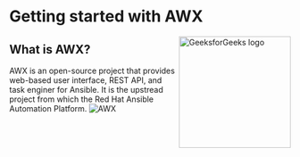 # Getting started with AWX

<img src="https://github.com/user-attachments/assets/a6932193-b997-46ac-8339-e75d89168f19" alt="GeeksforGeeks logo" align="right" width="200">


## What is AWX?
AWX is an open-source project that provides web-based user interface, REST API, and task enginer for Ansible. 
It is the upstread project from which the Red Hat Ansible Automation Platform. 
![AWX](https://github.com/user-attachments/assets/e4591992-ca0a-4e5a-bc44-4086438b47b5)<svg version="1.1" id="Layer_1" xmlns="http://www.w3.org/2000/svg" xmlns:xlink="http://www.w3.org/1999/xlink" x="0px" y="0px"
	 viewBox="0 0 547.21 389.47" style="enable-background:new 0 0 547.21 389.47;" xml:space="preserve">
<style type="text/css">
	.st0{display:none;}
	.st1{display:inline;fill:#FAEDA1;}
	.st2{display:inline;fill:#5D2815;}
	.st3{fill:#FAEDA1;}
	.st4{fill:#5D2815;}
	.st5{fill:#2D8CCE;}
	.st6{fill:#794532;}
	.st7{fill:#026DAE;}
	.st8{fill:#FF4B4B;}
	.st9{fill:#ABDBF7;}
	.st10{fill:#CB2D2F;}
	.st11{fill:#FCA2A3;}
	.st12{fill:none;stroke:#5D2815;stroke-width:5;stroke-miterlimit:10;}
	.st13{fill:#FFFFFF;}
	.st14{fill:#A4CE39;}
</style>
<g class="st0">
	<polygon class="st1" points="176.12,377 130.18,303.5 176.12,230 249.79,230 295.72,303.5 249.79,377 	"/>
	<path class="st2" d="M248.95,231.5l45,72l-45,72h-72l-45-72l45-72H248.95 M250.62,228.5h-1.66h-72h-1.66l-0.88,1.41l-45,72
		l-0.99,1.59l0.99,1.59l45,72l0.88,1.41h1.66h72h1.66l0.88-1.41l45-72l0.99-1.59l-0.99-1.59l-45-72L250.62,228.5L250.62,228.5z"/>
</g>
<g>
	<polygon class="st3" points="416.57,378 370.01,303.5 416.57,229 491.34,229 537.9,303.5 491.34,378 	"/>
	<path class="st4" d="M489.95,231.5l45,72l-45,72h-72l-45-72l45-72H489.95 M492.73,226.5h-2.77h-72h-2.77l-1.47,2.35l-45,72
		l-1.66,2.65l1.66,2.65l45,72l1.47,2.35h2.77h72h2.77l1.47-2.35l45-72l1.66-2.65l-1.66-2.65l-45-72L492.73,226.5L492.73,226.5z"/>
</g>
<g>
	<polygon class="st3" points="416.57,231 370.01,156.5 416.57,82 491.34,82 537.9,156.5 491.34,231 	"/>
	<path class="st4" d="M489.95,84.5l45,72l-45,72h-72l-45-72l45-72H489.95 M492.73,79.5h-2.77h-72h-2.77l-1.47,2.35l-45,72
		l-1.66,2.65l1.66,2.65l45,72l1.47,2.35h2.77h72h2.77l1.47-2.35l45-72l1.66-2.65l-1.66-2.65l-45-72L492.73,79.5L492.73,79.5z"/>
</g>
<g class="st0">
	<polygon class="st1" points="57.12,451 11.18,377.5 57.12,304 130.79,304 176.72,377.5 130.79,451 	"/>
	<path class="st2" d="M129.95,305.5l45,72l-45,72h-72l-45-72l45-72H129.95 M131.62,302.5h-1.66h-72h-1.66l-0.88,1.41l-45,72
		l-0.99,1.59l0.99,1.59l45,72l0.88,1.41h1.66h72h1.66l0.88-1.41l45-72l0.99-1.59l-0.99-1.59l-45-72L131.62,302.5L131.62,302.5z"/>
</g>
<g>
	<polygon class="st3" points="176.57,231 130.01,156.5 176.57,82 251.34,82 297.9,156.5 251.34,231 	"/>
	<path class="st4" d="M249.95,84.5l45,72l-45,72h-72l-45-72l45-72H249.95 M252.73,79.5h-2.77h-72h-2.77l-1.47,2.35l-45,72
		l-1.66,2.65l1.66,2.65l45,72l1.47,2.35h2.77h72h2.77l1.47-2.35l45-72l1.66-2.65l-1.66-2.65l-45-72L252.73,79.5L252.73,79.5z"/>
</g>
<g>
	<polygon class="st3" points="56.57,158 10.01,83.5 56.57,9 131.34,9 177.9,83.5 131.34,158 	"/>
	<path class="st4" d="M129.95,11.5l45,72l-45,72h-72l-45-72l45-72H129.95 M132.73,6.5h-2.77h-72h-2.77l-1.47,2.35l-45,72L7.06,83.5
		l1.66,2.65l45,72l1.47,2.35h2.77h72h2.77l1.47-2.35l45-72l1.66-2.65l-1.66-2.65l-45-72L132.73,6.5L132.73,6.5z"/>
</g>
<rect x="250.95" y="320.5" class="st4" width="40" height="55"/>
<path class="st5" d="M430.45,341h-320c-8.25,0-15-6.75-15-15V136c0-8.25,6.75-15,15-15h320c8.25,0,15,6.75,15,15v190
	C445.45,334.25,438.7,341,430.45,341z"/>
<path class="st4" d="M318.45,384h-95c-4.12,0-7.5-3.38-7.5-7.5l0,0c0-4.12,3.38-7.5,7.5-7.5h95c4.12,0,7.5,3.38,7.5,7.5l0,0
	C325.95,380.62,322.58,384,318.45,384z"/>
<rect x="280.95" y="320.02" class="st6" width="10" height="49"/>
<path class="st7" d="M95.95,272.5v54l349,1v-6c0,0-132-4-242-13S95.95,272.5,95.95,272.5z"/>
<path class="st8" d="M445.45,326c0,8.25-6.75,15-15,15h-320c-8.25,0-15-6.75-15-15"/>
<path class="st9" d="M444.95,185.5v-54c-5.99-10-13.99-9-29.99-9c-46.86,0-97.14-0.87-144-1c-45.41-0.13-90.59,0.13-136,0
	c-13-0.04-34,0-39.01,9c0,2,0,4,0,6c0,0,132,4,242,13S444.95,185.5,444.95,185.5z"/>
<polygon class="st10" points="95.77,325.95 146.66,325.95 154.83,339.66 107.77,339.95 98.77,334.95 "/>
<polygon class="st11" points="445.53,326.13 385.32,326.13 394.58,340.84 433.54,341.11 441.98,335.66 "/>
<path class="st12" d="M430.45,341h-320c-8.25,0-15-6.75-15-15V136c0-8.25,6.75-15,15-15h320c8.25,0,15,6.75,15,15v190
	C445.45,334.25,438.7,341,430.45,341z"/>
<g>
	<path class="st13" d="M207.93,188.72h24.16l8.7,46.08l12.73-46.08h24.07l12.76,46.02l8.71-46.02h24.04l-18.15,82.32h-24.94
		l-14.44-51.83l-14.38,51.83h-24.95L207.93,188.72z"/>
	<path class="st13" d="M325.79,188.72h28.02l14.57,25.32l14.18-25.32h27.74l-25.62,39.87l28.04,42.45h-28.58l-16.26-26.45
		l-16.26,26.45h-28.41l28.4-42.9L325.79,188.72z"/>
</g>
<g>
	<path class="st13" d="M187.02,257.45h-28.88l-4.01,13.59h-25.97l30.94-82.32h27.75l30.93,82.32h-26.64L187.02,257.45z
		 M181.74,239.65l-9.09-29.59l-8.99,29.59H181.74z"/>
</g>
<g>
	<circle class="st14" cx="490.45" cy="83" r="11"/>
	<path class="st4" d="M490.45,74.5c4.69,0,8.5,3.81,8.5,8.5s-3.81,8.5-8.5,8.5s-8.5-3.81-8.5-8.5S485.77,74.5,490.45,74.5
		 M490.45,69.5c-7.46,0-13.5,6.04-13.5,13.5s6.04,13.5,13.5,13.5s13.5-6.04,13.5-13.5S497.91,69.5,490.45,69.5L490.45,69.5z"/>
</g>
<g>
	<circle class="st14" cx="57.45" cy="157" r="11"/>
	<path class="st4" d="M57.45,148.5c4.69,0,8.5,3.81,8.5,8.5s-3.81,8.5-8.5,8.5s-8.5-3.81-8.5-8.5S52.77,148.5,57.45,148.5
		 M57.45,143.5c-7.46,0-13.5,6.04-13.5,13.5s6.04,13.5,13.5,13.5s13.5-6.04,13.5-13.5S64.91,143.5,57.45,143.5L57.45,143.5z"/>
</g>
<g>
	<circle class="st8" cx="491.45" cy="231" r="11"/>
	<path class="st4" d="M491.45,222.5c4.69,0,8.5,3.81,8.5,8.5s-3.81,8.5-8.5,8.5s-8.5-3.81-8.5-8.5S486.77,222.5,491.45,222.5
		 M491.45,217.5c-7.46,0-13.5,6.04-13.5,13.5s6.04,13.5,13.5,13.5s13.5-6.04,13.5-13.5S498.91,217.5,491.45,217.5L491.45,217.5z"/>
</g>
</svg>

